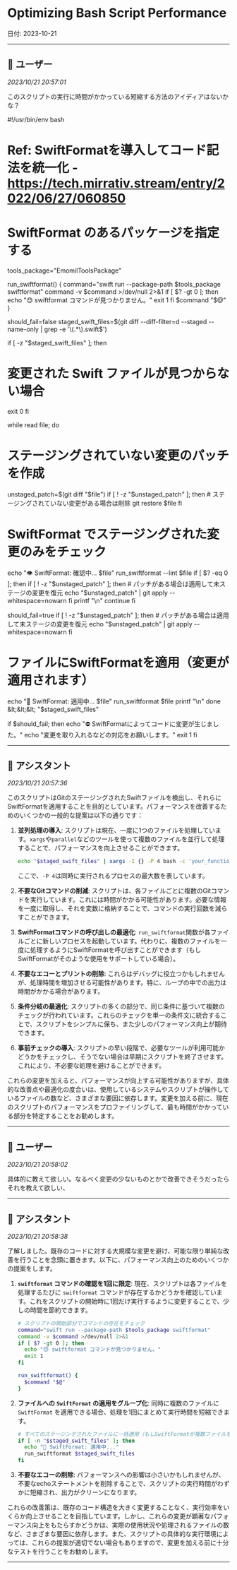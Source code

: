 # Optimizing Bash Script Performance

日付: 2023-10-21

---

## 👤 ユーザー
*2023/10/21 20:57:01*

このスクリプトの実行に時間がかかっている短縮する方法のアイディアはないかな？

#!/usr/bin/env bash

# Ref: SwiftFormatを導入してコード記法を統一化 - https://tech.mirrativ.stream/entry/2022/06/27/060850

# SwiftFormat のあるパッケージを指定する
tools_package="EmomilToolsPackage"

run_swiftformat() {
  command="swift run --package-path $tools_package swiftformat"
  command -v $command &gt;/dev/null 2&gt;&1
  if [ $? -gt 0 ]; then
    echo "😓 swiftformat コマンドが見つかりません。"
    exit 1
  fi
  $command "$@"
}

should_fail=false
staged_swift_files=$(git diff --diff-filter=d --staged --name-only | grep -e '\(.*\).swift$')

if [ -z "$staged_swift_files" ]; then
  # 変更された Swift ファイルが見つからない場合
  exit 0
fi

while read file; do
  # ステージングされていない変更のパッチを作成
  unstaged_patch=$(git diff "$file")
  if [ ! -z "$unstaged_patch" ]; then
    # ステージングされていない変更がある場合は削除
    git restore $file
  fi

  # SwiftFormat でステージングされた変更のみをチェック
  echo "👁 SwiftFormat: 確認中... $file"
  run_swiftformat --lint $file
  if [ $? -eq 0 ]; then
    if [ ! -z "$unstaged_patch" ]; then
      # パッチがある場合は適用して未ステージの変更を復元
      echo "$unstaged_patch" | git apply --whitespace=nowarn
    fi
    printf "\n"
    continue
  fi

  should_fail=true
  if [ ! -z "$unstaged_patch" ]; then
    # パッチがある場合は適用して未ステージの変更を復元
    echo "$unstaged_patch" | git apply --whitespace=nowarn
  fi

  # ファイルにSwiftFormatを適用（変更が適用されます）
  echo "🪬 SwiftFormat: 適用中... $file"
  run_swiftformat $file
  printf "\n"
done &lt;&lt;&lt; "$staged_swift_files"

if $should_fail; then
  echo "⛔️ SwiftFormatによってコードに変更が生じました。"
  echo "変更を取り入れるなどの対応をお願いします。"
  exit 1
fi

---

## 🤖 アシスタント
*2023/10/21 20:57:36*

このスクリプトはGitのステージングされたSwiftファイルを検出し、それらにSwiftFormatを適用することを目的としています。パフォーマンスを改善するためのいくつかの一般的な提案は以下の通りです：

1. **並列処理の導入**:
   スクリプトは現在、一度に1つのファイルを処理しています。`xargs`や`parallel`などのツールを使って複数のファイルを並行して処理することで、パフォーマンスを向上させることができます。

   ```sh
   echo "$staged_swift_files" | xargs -I {} -P 4 bash -c 'your_function "{}"'
   ```
   ここで、`-P 4`は同時に実行されるプロセスの最大数を表しています。

2. **不要なGitコマンドの削減**:
   スクリプトは、各ファイルごとに複数のGitコマンドを実行しています。これには時間がかかる可能性があります。必要な情報を一度に取得し、それを変数に格納することで、コマンドの実行回数を減らすことができます。

3. **SwiftFormatコマンドの呼び出しの最適化**:
   `run_swiftformat`関数が各ファイルごとに新しいプロセスを起動しています。代わりに、複数のファイルを一度に処理するようにSwiftFormatを呼び出すことができます（もしSwiftFormatがそのような使用をサポートしている場合）。

4. **不要なエコーとプリントの削除**:
   これらはデバッグに役立つかもしれませんが、処理時間を増加させる可能性があります。特に、ループの中での出力は時間がかかる場合があります。

5. **条件分岐の最適化**:
   スクリプトの多くの部分で、同じ条件に基づいて複数のチェックが行われています。これらのチェックを単一の条件文に統合することで、スクリプトをシンプルに保ち、また少しのパフォーマンス向上が期待できます。

6. **事前チェックの導入**:
   スクリプトの早い段階で、必要なツールが利用可能かどうかをチェックし、そうでない場合は早期にスクリプトを終了させます。これにより、不必要な処理を避けることができます。

これらの変更を加えると、パフォーマンスが向上する可能性がありますが、具体的な改善点や最適化の度合いは、使用しているシステムやスクリプトが操作しているファイルの数など、さまざまな要因に依存します。変更を加える前に、現在のスクリプトのパフォーマンスをプロファイリングして、最も時間がかかっている部分を特定することをお勧めします。

---

## 👤 ユーザー
*2023/10/21 20:58:02*

具体的に教えて欲しい。なるべく変更の少ないものとかで改善できそうだったらそれを教えて欲しい、

---

## 🤖 アシスタント
*2023/10/21 20:58:38*

了解しました。既存のコードに対する大規模な変更を避け、可能な限り単純な改善を行うことを念頭に置きます。以下に、パフォーマンス向上のためのいくつかの提案をします。

1. **`swiftformat` コマンドの確認を1回に限定**:
   現在、スクリプトは各ファイルを処理するたびに `swiftformat` コマンドが存在するかどうかを確認しています。これをスクリプトの開始時に1回だけ実行するように変更することで、少しの時間を節約できます。

   ```bash
   # スクリプトの開始部分でコマンドの存在をチェック
   command="swift run --package-path $tools_package swiftformat"
   command -v $command >/dev/null 2>&1
   if [ $? -gt 0 ]; then
     echo "😓 swiftformat コマンドが見つかりません。"
     exit 1
   fi

   run_swiftformat() {
     $command "$@"
   }
   ```

2. **ファイルへの `SwiftFormat` の適用をグループ化**:
   同時に複数のファイルに `SwiftFormat` を適用できる場合、処理を1回にまとめて実行時間を短縮できます。

   ```bash
   # すべてのステージングされたファイルに一括適用（もしSwiftFormatが複数ファイルをサポートしている場合）
   if [ -n "$staged_swift_files" ]; then
     echo "🪬 SwiftFormat: 適用中..."
     run_swiftformat $staged_swift_files
   fi
   ```

3. **不要なエコーの削除**:
   パフォーマンスへの影響は小さいかもしれませんが、不要なechoステートメントを削除することで、スクリプトの実行時間がわずかに短縮され、出力がクリーンになります。

これらの改善策は、既存のコード構造を大きく変更することなく、実行効率をいくらか向上させることを目指しています。しかし、これらの変更が顕著なパフォーマンス向上をもたらすかどうかは、実際の使用状況や処理されるファイルの数など、さまざまな要因に依存します。また、スクリプトの具体的な実行環境によっては、これらの提案が適切でない場合もありますので、変更を加える前に十分なテストを行うことをお勧めします。

---
